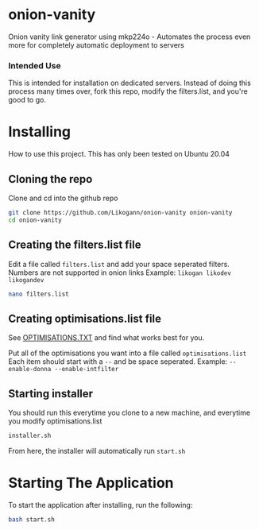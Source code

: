 # onion-vanity
Onion vanity link generator using mkp224o - Automates the process even more for completely automatic deployment to servers

### Intended Use
This is intended for installation on dedicated servers. Instead of doing this process many times over, fork this repo, modify the filters.list, and you're good to go.

# Installing
How to use this project.
This has only been tested on Ubuntu 20.04

## Cloning the repo
Clone and cd into the github repo
```bash
git clone https://github.com/Likogann/onion-vanity onion-vanity
cd onion-vanity
```

## Creating the filters.list file
Edit a file called `filters.list` and add your space seperated filters. Numbers are not supported in onion links
Example: `likogan likodev likogandev`
```bash
nano filters.list
```

## Creating optimisations.list file
See [OPTIMISATIONS.TXT](https://github.com/cathugger/mkp224o/blob/master/OPTIMISATION.txt) and find what works best for you.

Put all of the optimisations you want into a file called `optimisations.list`
Each item should start with a `--` and be space seperated.
Example: `--enable-donna --enable-intfilter`

## Starting installer
You should run this everytime you clone to a new machine, and everytime you modify optimisations.list
```bash
installer.sh
```
From here, the installer will automatically run `start.sh`

# Starting The Application
To start the application after installing, run the following:
```bash
bash start.sh
```